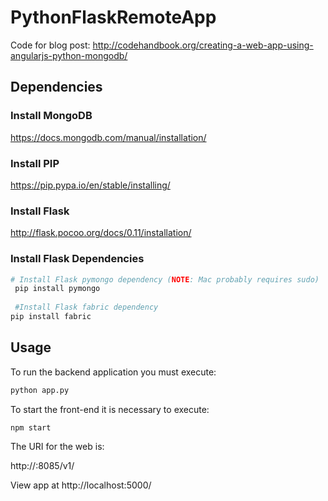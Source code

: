 # PythonFlaskRemoteApp
Code for blog post: http://codehandbook.org/creating-a-web-app-using-angularjs-python-mongodb/

## Dependencies 

### Install MongoDB
https://docs.mongodb.com/manual/installation/

### Install PIP
https://pip.pypa.io/en/stable/installing/

### Install Flask 
http://flask.pocoo.org/docs/0.11/installation/

### Install Flask Dependencies
```bash
# Install Flask pymongo dependency (NOTE: Mac probably requires sudo)
 pip install pymongo
 
 #Install Flask fabric dependency
pip install fabric
```

## Usage
To run the backend application you must execute:
```bash
python app.py
```

To start the front-end it is necessary to execute:
```bash
npm start
```

The URI for the web is:

http://<IP>:8085/v1/



View app at http://localhost:5000/

